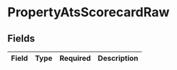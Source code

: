 # PropertyAtsScorecardRaw


## Fields

| Field       | Type        | Required    | Description |
| ----------- | ----------- | ----------- | ----------- |